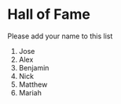 # Hall of Fame
Please add your name to this list

1. Jose
2. Alex
3. Benjamin
4. Nick
5. Matthew
6. Mariah
